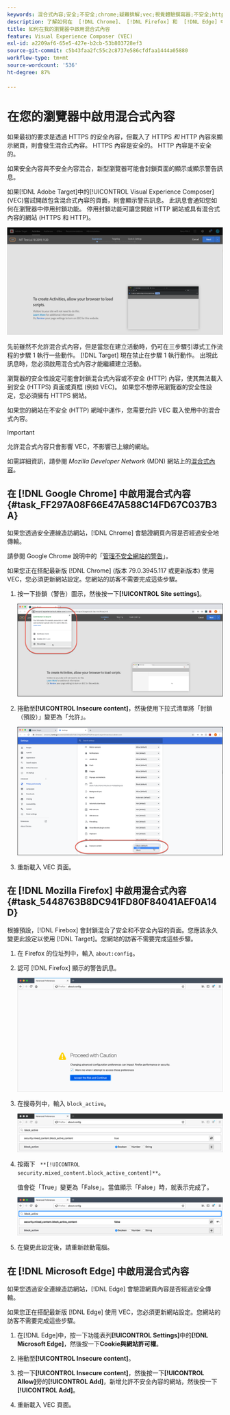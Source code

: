 ```yaml
---
keywords: 混合式內容;安全;不安全;chrome;疑難排解;vec;視覺體驗撰寫器;不安全;http;https;firefox;internet explorer
description: 了解如何在  [!DNL Chrome]、 [!DNL Firefox] 和  [!DNL Edge] 中啟用混合式內容。
title: 如何在我的瀏覽器中啟用混合式內容
feature: Visual Experience Composer (VEC)
exl-id: a2209af6-65e5-427e-b2cb-53b803728ef3
source-git-commit: c5b43faa2fc55c2c8737e586cfdfaa1444a05880
workflow-type: tm+mt
source-wordcount: '536'
ht-degree: 87%

---
```


# 在您的瀏覽器中啟用混合式內容

如果最初的要求是透過 HTTPS 的安全內容，但載入了 HTTPS *和* HTTP 內容來顯示網頁，則會發生混合式內容。 HTTPS 內容是安全的。 HTTP 內容是不安全的。

如果安全內容與不安全內容混合，新型瀏覽器可能會封鎖頁面的顯示或顯示警告訊息。

如果[!DNL Adobe Target]中的[!UICONTROL Visual Experience Composer] (VEC)嘗試開啟包含混合式內容的頁面，則會顯示警告訊息。 此訊息會通知您如何在瀏覽器中停用封鎖功能。 停用封鎖功能可讓您開啟 HTTP 網站或具有混合式內容的網站 (HTTPS 和 HTTP)。

![混合式內容警告](/help/main/c-experiences/c-visual-experience-composer/r-troubleshoot-composer/assets/mixed_content_warning.png)

先前雖然不允許混合式內容，但是當您在建立活動時，仍可在三步驟引導式工作流程的步驟 1 執行一些動作。 [!DNL Target] 現在禁止在步驟 1 執行動作。 出現此訊息時，您必須啟用混合式內容才能繼續建立活動。

瀏覽器的安全性設定可能會封鎖混合式內容或不安全 (HTTP) 內容，使其無法載入到安全 (HTTPS) 頁面或頁框 (例如 VEC)。 如果您不想停用瀏覽器的安全性設定，您必須擁有 HTTPS 網站。

如果您的網站在不安全 (HTTP) 網域中運作，您需要允許 VEC 載入使用中的混合式內容。

>[!IMPORTANT]
>
>允許混合式內容只會影響 VEC，不影響已上線的網站。

如需詳細資訊，請參閱 *Mozilla Developer Network* (MDN) 網站上的[混合式內容](https://developer.mozilla.org/en-US/docs/Web/Security/Mixed_content)。

## 在 [!DNL Google Chrome] 中啟用混合式內容 {#task_FF297A08F66E47A588C14FD67C037B3A}

如果您透過安全連線造訪網站，[!DNL Chrome] 會驗證網頁內容是否經過安全地傳輸。

請參閱 Google Chrome 說明中的「[管理不安全網站的警告](https://support.google.com/chrome/answer/99020?hl=en)」。

如果您正在搭配最新版 [!DNL Chrome] (版本 79.0.3945.117 或更新版本) 使用 VEC，您必須更新網站設定。您網站的訪客不需要完成這些步驟。

1. 按一下掛鎖（警告）圖示，然後按一下&#x200B;**[!UICONTROL Site settings]**。

   ![網站設定](/help/main/c-experiences/c-visual-experience-composer/r-troubleshoot-composer/assets/site-settings.png)

1. 捲動至&#x200B;**[!UICONTROL Insecure content]**，然後使用下拉式清單將「封鎖（預設）」變更為「允許」。

   ![不安全內容](/help/main/c-experiences/c-visual-experience-composer/r-troubleshoot-composer/assets/insecure-content.png)

1. 重新載入 VEC 頁面。

## 在 [!DNL Mozilla Firefox] 中啟用混合式內容 {#task_5448763B8DC941FD80F84041AEF0A14D}

根據預設，[!DNL Firebox] 會封鎖混合了安全和不安全內容的頁面。您應該永久變更此設定以使用 [!DNL Target]。您網站的訪客不需要完成這些步驟。

1. 在 Firefox 的位址列中，輸入 `about:config`。
1. 認可 [!DNL Firefox] 顯示的警告訊息。

   ![Firefox 警告](/help/main/c-experiences/c-visual-experience-composer/r-troubleshoot-composer/assets/firefox.png)

1. 在搜尋列中，輸入 `block_active`。

   ![Firefox block_active 設定](/help/main/c-experiences/c-visual-experience-composer/r-troubleshoot-composer/assets/firefox3.png)

1. 按兩下 ` **[!UICONTROL security.mixed_content.block_active_content]**`。

   值會從「True」變更為「False」。當值顯示「False」時，就表示完成了。

   ![Firefox 安全性](/help/main/c-experiences/c-visual-experience-composer/r-troubleshoot-composer/assets/firefox2.png)

1. 在變更此設定後，請重新啟動電腦。

## 在 [!DNL Microsoft Edge] 中啟用混合式內容

如果您透過安全連線造訪網站，[!DNL Edge] 會驗證網頁內容是否經過安全傳輸。

如果您正在搭配最新版 [!DNL Edge] 使用 VEC，您必須更新網站設定。您網站的訪客不需要完成這些步驟。

1. 在[!DNL Edge]中，按一下功能表列&#x200B;**[!UICONTROL Settings]**&#x200B;中的&#x200B;**[!DNL Microsoft Edge]**，然後按一下&#x200B;**Cookie與網站許可權**。

1. 捲動至&#x200B;**[!UICONTROL Insecure content]**。

1. 按一下&#x200B;**[!UICONTROL Insecure content]**，然後按一下&#x200B;**[!UICONTROL Allow]**&#x200B;旁的&#x200B;**[!UICONTROL Add]**，新增允許不安全內容的網站，然後按一下&#x200B;**[!UICONTROL Add]**。

1. 重新載入 VEC 頁面。
